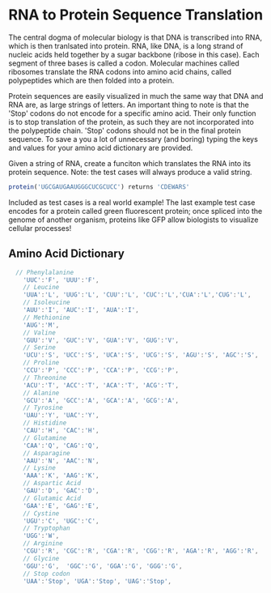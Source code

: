 # RNA to Protein Sequence Translation
The central dogma of molecular biology is that DNA is transcribed into RNA, which is then tranlsated into protein. RNA, like DNA, is a long strand of nucleic acids held together by a sugar backbone (ribose in this case). Each segment of three bases is called a codon. Molecular machines called ribosomes translate the RNA codons into amino acid chains, called polypeptides which are then folded into a protein.

Protein sequences are easily visualized in much the same way that DNA and RNA are, as large strings of letters. An important thing to note is that the 'Stop' codons do not encode for a specific amino acid. Their only function is to stop translation of the protein, as such they are not incorporated into the polypeptide chain. 'Stop' codons should not be in the final protein sequence. To save a you a lot of unnecessary (and boring) typing the keys and values for your amino acid dictionary are provided.

Given a string of RNA, create a funciton which translates the RNA into its protein sequence. Note: the test cases will always produce a valid string.

```javascript
protein('UGCGAUGAAUGGGCUCGCUCC') returns 'CDEWARS'
```

Included as test cases is a real world example! The last example test case encodes for a protein called green fluorescent protein; once spliced into the genome of another organism, proteins like GFP allow biologists to visualize cellular processes!

## Amino Acid Dictionary
```javascript
  // Phenylalanine
    'UUC':'F', 'UUU':'F',
    // Leucine
    'UUA':'L', 'UUG':'L', 'CUU':'L', 'CUC':'L','CUA':'L','CUG':'L',
    // Isoleucine
    'AUU':'I', 'AUC':'I', 'AUA':'I',
    // Methionine
    'AUG':'M',
    // Valine
    'GUU':'V', 'GUC':'V', 'GUA':'V', 'GUG':'V',
    // Serine
    'UCU':'S', 'UCC':'S', 'UCA':'S', 'UCG':'S', 'AGU':'S', 'AGC':'S',
    // Proline
    'CCU':'P', 'CCC':'P', 'CCA':'P', 'CCG':'P',
    // Threonine
    'ACU':'T', 'ACC':'T', 'ACA':'T', 'ACG':'T',
    // Alanine
    'GCU':'A', 'GCC':'A', 'GCA':'A', 'GCG':'A',
    // Tyrosine
    'UAU':'Y', 'UAC':'Y',
    // Histidine
    'CAU':'H', 'CAC':'H',
    // Glutamine
    'CAA':'Q', 'CAG':'Q',
    // Asparagine
    'AAU':'N', 'AAC':'N',
    // Lysine
    'AAA':'K', 'AAG':'K',
    // Aspartic Acid
    'GAU':'D', 'GAC':'D',
    // Glutamic Acid
    'GAA':'E', 'GAG':'E',
    // Cystine
    'UGU':'C', 'UGC':'C',
    // Tryptophan
    'UGG':'W',
    // Arginine
    'CGU':'R', 'CGC':'R', 'CGA':'R', 'CGG':'R', 'AGA':'R', 'AGG':'R',
    // Glycine
    'GGU':'G',  'GGC':'G', 'GGA':'G', 'GGG':'G',
    // Stop codon
    'UAA':'Stop', 'UGA':'Stop', 'UAG':'Stop',
```

